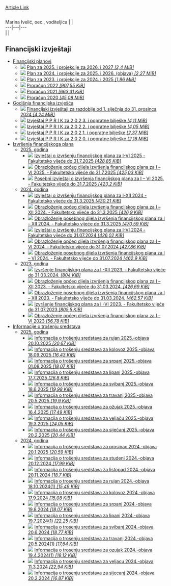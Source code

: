 [Article Link](https://www.fhs.hr/dekanat/sluzba_za_racunovodstvo_i_financije)

## 
Marina Ivelić, oec., voditeljica |  |   
---|---|---  
|  |   
  

## Financijski izvještaji
  * [ Financijski planovi ](https://www.fhs.hr/dekanat/sluzba_za_racunovodstvo_i_financije)
    * ![](https://www.fhs.hr/_themes339/hrstud2024/default/icons_file/pdf32.png)
[ Plan za 2025. i projekcije za 2026. i 2027 _[2,4 MiB]_ ](https://www.fhs.hr/_download/repository/Plan%20za%202025.%20i%20projekcije%20za%202026.%20i%202027.pdf)
    * ![](https://www.fhs.hr/_themes339/hrstud2024/default/icons_file/pdf32.png)
[ Plan za 2024. i projekcije za 2025. i 2026. (objava) _[2,27 MiB]_ ](https://www.fhs.hr/_download/repository/Plan%20za%202024.%20i%20projekcije%20za%202025.%20i%202026.%20%28objava%29.pdf)
    * ![](https://www.fhs.hr/_themes339/hrstud2024/default/icons_file/pdf32.png)
[ Plan za 2023. i projekcije za 2024. i 2025 _[1,86 MiB]_ ](https://www.fhs.hr/_download/repository/Plan%20za%202023.%20i%20projekcije%20za%202024.%20i%202025.pdf)
    * ![](https://www.fhs.hr/_themes339/hrstud2024/default/icons_file/pdf32.png)
[ Proračun 2022 _[907,55 KiB]_ ](https://www.fhs.hr/_download/repository/Prora%C4%8Dun%202022.pdf)
    * ![](https://www.fhs.hr/_themes339/hrstud2024/default/icons_file/pdf32.png)
[ Proračun 2021 _[663,31 KiB]_ ](https://www.fhs.hr/_download/repository/Prora%C4%8Dun%202021.pdf)
    * ![](https://www.fhs.hr/_themes339/hrstud2024/default/icons_file/pdf32.png)
[ Proračun 2020 _[45,08 MiB]_ ](https://www.fhs.hr/_download/repository/Prora%C4%8Dun%202020.pdf)
  * [ Godišnja financijska izvješća ](https://www.fhs.hr/dekanat/sluzba_za_racunovodstvo_i_financije)
    * ![](https://www.fhs.hr/_themes339/hrstud2024/default/icons_file/pdf32.png)
[ Financijski izvještaji za razdoblje od 1. siječnja do 31. prosinca 2024 _[4,24 MiB]_ ](https://www.fhs.hr/_download/repository/Financijski%20izvje%C5%A1taji%20za%20razdoblje%20od%201.%20sije%C4%8Dnja%20do%2031.%20prosinca%202024.pdf)
    * ![](https://www.fhs.hr/_themes339/hrstud2024/default/icons_file/pdf32.png)
[ Izvještaj P P R I K za 2 0 2 3. i popratne bilješke _[4,11 MiB]_ ](https://www.fhs.hr/_download/repository/Financijski%20izvjestaji%20za%20razdoblje%20od%2001.%20sijecnja%20do%2031.%20prosinca%202023..pdf)
    * ![](https://www.fhs.hr/_themes339/hrstud2024/default/icons_file/pdf32.png)
[ Izvještaj P P R I K za 2 0 2 2. i popratne bilješke _[4,05 MiB]_ ](https://www.fhs.hr/_download/repository/Financijski_izvjestaji_za_razdoblje_od_01._sijecnja_do_31._prosinca_2022.pdf)
    * ![](https://www.fhs.hr/_themes339/hrstud2024/default/icons_file/pdf32.png)
[ Izvještaj P P R I K za 2 0 2 1. i popratne bilješke _[2,37 MiB]_ ](https://www.fhs.hr/_download/repository/Izvjestaj_P_P_R_I_K_za_2_0_2_1.pdf)
    * ![](https://www.fhs.hr/_themes339/hrstud2024/default/icons_file/pdf32.png)
[ Izvještaj P P R I K za 2 0 2 0. i popratne bilješke _[2,16 MiB]_ ](https://www.fhs.hr/_download/repository/Izvjestaj_P_P_R_I_K_za_2_0_2_0.pdf)
  * [ Izvršenja financijskoga plana ](https://www.fhs.hr/dekanat/sluzba_za_racunovodstvo_i_financije)
    * [ 2025. godina ](https://www.fhs.hr/dekanat/sluzba_za_racunovodstvo_i_financije)
      * ![](https://www.fhs.hr/_themes339/hrstud2024/default/icons_file/unknown32.png)
[ Izvještaj o izvršenju financijskog plana za I-VI 2025 - Fakultetsko vijeće do 31.7.2025 _[428,85 KiB]_ ](https://www.fhs.hr/_download/repository/Izvje%C5%A1taj%20o%20izvr%C5%A1enju%20financijskog%20plana%20za%20I-VI%202025%20-%20Fakultetsko%20vije%C4%87e%20do%2031.7.2025.xlsx)
      * ![](https://www.fhs.hr/_themes339/hrstud2024/default/icons_file/unknown32.png)
[ Obrazloženje općeg dijela izvršenja financijskog plana za I – VI 2025. - Fakultetsko vijeće do 31.7.2025 _[425,03 KiB]_ ](https://www.fhs.hr/_download/repository/Obrazlo%C5%BEenje%20op%C4%87eg%20dijela%20izvr%C5%A1enja%20financijskog%20plana%20za%20I%20%E2%80%93%20VI%202025.%20-%20Fakultetsko%20vije%C4%87e%20do%2031.7.2025.docx)
      * ![](https://www.fhs.hr/_themes339/hrstud2024/default/icons_file/unknown32.png)
[ Posebni izvještaj o izvršenja financijskog plana za I – VI 2025. - Fakultetsko vijeće do 31.7.2025 _[423,2 KiB]_ ](https://www.fhs.hr/_download/repository/Posebni%20izvje%C5%A1taj%20o%20izvr%C5%A1enja%20financijskog%20plana%20za%20I%20%E2%80%93%20VI%202025.%20-%20Fakultetsko%20vije%C4%87e%20do%2031.7.2025.docx)
    * [ 2024. godina ](https://www.fhs.hr/dekanat/sluzba_za_racunovodstvo_i_financije)
      * ![](https://www.fhs.hr/_themes339/hrstud2024/default/icons_file/unknown32.png)
[ Izvještaj o izvršenju financijskog plana za I-XII 2024 - Fakultetsko vijeće do 31.3.2025 _[430,21 KiB]_ ](https://www.fhs.hr/_download/repository/Izvje%C5%A1taj%20o%20izvr%C5%A1enju%20financijskog%20plana%20za%20I-XII%202024%20-%20Fakultetsko%20vije%C4%87e%20do%2031.3.2025.xlsx)
      * ![](https://www.fhs.hr/_themes339/hrstud2024/default/icons_file/unknown32.png)
[ Obrazloženje općeg dijela izvršenja financijskog plana za I – XII 2024. - Fakultetsko vijeće do 31.3.2025 _[426,9 KiB]_ ](https://www.fhs.hr/_download/repository/Obrazlo%C5%BEenje%20op%C4%87eg%20dijela%20izvr%C5%A1enja%20financijskog%20plana%20za%20I%20%E2%80%93%20XII%202024.%20-%20Fakultetsko%20vije%C4%87e%20do%2031.3.2025.docx)
      * ![](https://www.fhs.hr/_themes339/hrstud2024/default/icons_file/unknown32.png)
[ Obrazloženje posebnog dijela izvršenja financijskog plana za I – XII 2024. - Fakultetsko vijeće do 31.3.2025 _[470,59 KiB]_ ](https://www.fhs.hr/_download/repository/Obrazlo%C5%BEenje%20posebnog%20dijela%20izvr%C5%A1enja%20financijskog%20plana%20za%20I%20%E2%80%93%20XII%202024.%20-%20Fakultetsko%20vije%C4%87e%20do%2031.3.2025.docx)
      * ![](https://www.fhs.hr/_themes339/hrstud2024/default/icons_file/unknown32.png)
[ Izvještaj o izvršenju financijskog plana za I-VI 2024 - Fakultetsko vijeće do 31.07.2024 _[426,02 KiB]_ ](https://www.fhs.hr/_download/repository/Izvje%C5%A1taja%20o%20izvr%C5%A1enju%20financijskog%20plana%20za%20I-VI%202024%20-%20Fakultetsko%20vije%C4%87e%20do%2031.07.2024.xlsx)
      * ![](https://www.fhs.hr/_themes339/hrstud2024/default/icons_file/unknown32.png)
[ Obrazloženje općeg dijela izvršenja financijskog plana za I – VI 2024. - Fakultetsko vijeće do 31.07.2024 _[427,86 KiB]_ ](https://www.fhs.hr/_download/repository/Obrazlo%C5%BEenje%20op%C4%87eg%20dijela%20izvr%C5%A1enja%20financijskog%20plana%20za%20I%20%E2%80%93%20VI%202024.%20-%20Fakultetsko%20vije%C4%87e%20do%2031.07.2024.docx)
      * ![](https://www.fhs.hr/_themes339/hrstud2024/default/icons_file/unknown32.png)
[ Obrazloženje posebnog dijela izvršenja financijskog plana za I – VI 2024. - Fakultetsko vijeće do 31.07.2024 _[462,9 KiB]_ ](https://www.fhs.hr/_download/repository/Obrazlo%C5%BEenje%20posebnog%20dijela%20izvr%C5%A1enja%20financijskog%20plana%20za%20I%20%E2%80%93%20VI%202024.%20-%20Fakultetsko%20vije%C4%87e%20do%2031.07.2024.docx)
    * [ 2023. godina ](https://www.fhs.hr/dekanat/sluzba_za_racunovodstvo_i_financije)
      * ![](https://www.fhs.hr/_themes339/hrstud2024/default/icons_file/xls32.png)
[ Izvršenje financijskog plana za I -XII 2023. - Fakultetsko vijeće do 31.03.2024. _[804 KiB]_ ](https://www.fhs.hr/_download/repository/Izvr%C5%A1enje%20financijskog%20plana%20za%20I%20-XII%202023.%20-%20Fakultetsko%20vije%C4%87e%20do%2031.03.2024..xls)
      * ![](https://www.fhs.hr/_themes339/hrstud2024/default/icons_file/unknown32.png)
[ Obrazloženje općeg dijela izvršenja financijskog plana za I – XII 2023. - Fakultetsko vijeće do 31.03.2024. _[426,69 KiB]_ ](https://www.fhs.hr/_download/repository/Obrazlo%C5%BEenje%20op%C4%87eg%20dijela%20izvr%C5%A1enja%20financijskog%20plana%20za%20I%20%E2%80%93%20XII%202023.%20-%20Fakultetsko%20vije%C4%87e%20do%2031.03.2024..docx)
      * ![](https://www.fhs.hr/_themes339/hrstud2024/default/icons_file/unknown32.png)
[ Obrazloženje posebnog dijela izvršenja financijskog plana za I – XII 2023. - Fakultetsko vijeće do 31.03.2024. _[462,57 KiB]_ ](https://www.fhs.hr/_download/repository/Obrazlo%C5%BEenje%20posebnog%20dijela%20izvr%C5%A1enja%20financijskog%20plana%20za%20I%20%E2%80%93%20XII%202023.%20-%20Fakultetsko%20vije%C4%87e%20do%2031.03.2024..docx)
      * ![](https://www.fhs.hr/_themes339/hrstud2024/default/icons_file/xls32.png)
[ Izvršenje financijskog plana za I -VI 2023. - Fakultetsko vijeće do 31.07.2023 _[805,5 KiB]_ ](https://www.fhs.hr/_download/repository/Izvr%C5%A1enje%20financijskog%20plana%20za%20I%20-VI%202023.%20-%20Fakultetsko%20vije%C4%87e%20do%2031.07.2023.xls)
      * ![](https://www.fhs.hr/_themes339/hrstud2024/default/icons_file/unknown32.png)
[ Obrazloženje općeg dijela izvršenja financijskog plana za I – VI 2023 _[56,78 KiB]_ ](https://www.fhs.hr/_download/repository/Obrazlo%C5%BEenje%20op%C4%87eg%20dijela%20izvr%C5%A1enja%20financijskog%20plana%20za%20I%20%E2%80%93%20VI%202023.docx)
  * [ Informacije o trošenju sredstava ](https://www.fhs.hr/dekanat/sluzba_za_racunovodstvo_i_financije)
    * [ 2025. godina ](https://www.fhs.hr/dekanat/sluzba_za_racunovodstvo_i_financije)
      * ![](https://www.fhs.hr/_themes339/hrstud2024/default/icons_file/unknown32.png)
[ Informacija o trošenju sredstava za rujan 2025.-objava 20.10.2025 _[20,67 KiB]_ ](https://www.fhs.hr/_download/repository/Informacija%20o%20tro%C5%A1enju%20sredstava%20za%20rujan%202025.-objava%2020.10.2025.xlsx)
      * ![](https://www.fhs.hr/_themes339/hrstud2024/default/icons_file/unknown32.png)
[ Informacija o trošenju sredstava za kolovoz 2025.-objava 18.09.2025 _[16,43 KiB]_ ](https://www.fhs.hr/_download/repository/Informacija%20o%20tro%C5%A1enju%20sredstava%20za%20kolovoz%202025.-objava%2018.09.2025.xlsx)
      * ![](https://www.fhs.hr/_themes339/hrstud2024/default/icons_file/unknown32.png)
[ Informacija o trošenju sredstava za srpanj 2025.-objava 01.08.2025 _[18,07 KiB]_ ](https://www.fhs.hr/_download/repository/Informacija%20o%20tro%C5%A1enju%20sredstava%20za%20srpanj%202025.-objava%2001.08.2025.xlsx)
      * ![](https://www.fhs.hr/_themes339/hrstud2024/default/icons_file/unknown32.png)
[ Informacija o trošenju sredstava za lipanj 2025.-objava 17.7.2025 _[26,8 KiB]_ ](https://www.fhs.hr/_download/repository/Informacija%20o%20tro%C5%A1enju%20sredstava%20za%20lipanj%202025.-objava%2017.7.2025.xlsx)
      * ![](https://www.fhs.hr/_themes339/hrstud2024/default/icons_file/unknown32.png)
[ Informacija o trošenju sredstava za svibanj 2025.-objava 18.6.2025 _[19,98 KiB]_ ](https://www.fhs.hr/_download/repository/Informacija%20o%20tro%C5%A1enju%20sredstava%20za%20svibanj%202025.-objava%2018.6.2025.xlsx)
      * ![](https://www.fhs.hr/_themes339/hrstud2024/default/icons_file/unknown32.png)
[ Informacija o trošenju sredstava za travanj 2025.-objava 20.5.2025 _[19,9 KiB]_ ](https://www.fhs.hr/_download/repository/Informacija%20o%20tro%C5%A1enju%20sredstava%20za%20travanj%202025.-objava%2020.5.2025.xlsx)
      * ![](https://www.fhs.hr/_themes339/hrstud2024/default/icons_file/unknown32.png)
[ Informacija o trošenju sredstava za ožujak 2025.-objava 16.4.2025 _[17,49 KiB]_ ](https://www.fhs.hr/_download/repository/Informacija%20o%20tro%C5%A1enju%20sredstava%20za%20o%C5%BEujak%202025.-objava%2016.4.2025.xlsx)
      * ![](https://www.fhs.hr/_themes339/hrstud2024/default/icons_file/unknown32.png)
[ Informacija o trošenju sredstava za veljaču 2025.-objava 19.3.2025 _[24,05 KiB]_ ](https://www.fhs.hr/_download/repository/Informacija%20o%20tro%C5%A1enju%20sredstava%20za%20velja%C4%8Du%202025.-objava%2019.3.2025.xlsx)
      * ![](https://www.fhs.hr/_themes339/hrstud2024/default/icons_file/unknown32.png)
[ Informacija o trošenju sredstava za siječanj 2025.-objava 20.2.2025 _[20,44 KiB]_ ](https://www.fhs.hr/_download/repository/Informacija%20o%20tro%C5%A1enju%20sredstava%20za%20sije%C4%8Danj%202025.-objava%2020.2.2025.xlsx)
    * [ 2024. godina ](https://www.fhs.hr/dekanat/sluzba_za_racunovodstvo_i_financije)
      * ![](https://www.fhs.hr/_themes339/hrstud2024/default/icons_file/unknown32.png)
[ Informacija o trošenju sredstava za prosinac 2024.-objava 20.1.2025 _[20,59 KiB]_ ](https://www.fhs.hr/_download/repository/Informacija%20o%20tro%C5%A1enju%20sredstava%20za%20prosinac%202024.-objava%2020.1.2025.xlsx)
      * ![](https://www.fhs.hr/_themes339/hrstud2024/default/icons_file/unknown32.png)
[ Informacija o trošenju sredstava za studeni 2024.-objava 20.12.2024 _[17,99 KiB]_ ](https://www.fhs.hr/_download/repository/Informacija%20o%20tro%C5%A1enju%20sredstava%20za%20studeni%202024.-objava%2020.12.2024.xlsx)
      * ![](https://www.fhs.hr/_themes339/hrstud2024/default/icons_file/unknown32.png)
[ Informacija o trošenju sredstava za listopad 2024.-objava 20.11.2024 _[18,7 KiB]_ ](https://www.fhs.hr/_download/repository/Informacija%20o%20tro%C5%A1enju%20sredstava%20za%20listopad%202024.-objava%2020.11.2024.xlsx)
      * ![](https://www.fhs.hr/_themes339/hrstud2024/default/icons_file/unknown32.png)
[ Informacija o trosenju sredstava za rujan 2024.-objava 18.10.2024(1) _[15,49 KiB]_ ](https://www.fhs.hr/_download/repository/Informacija%20o%20trosenju%20sredstava%20za%20rujan%202024.-objava%2018.10.2024%281%29.xlsx)
      * ![](https://www.fhs.hr/_themes339/hrstud2024/default/icons_file/unknown32.png)
[ Informacija o trosenju sredstava za kolovoz 2024.-objava 17.9.2024 _[15,08 KiB]_ ](https://www.fhs.hr/_download/repository/Informacija%20o%20trosenju%20sredstava%20za%20kolovoz%202024.-objava%2017.9.2024.xlsx)
      * ![](https://www.fhs.hr/_themes339/hrstud2024/default/icons_file/unknown32.png)
[ Informacija o trosenju sredstava za srpanj 2024.-objava 19.8.2024 _[18,07 KiB]_ ](https://www.fhs.hr/_download/repository/Informacija%20o%20trosenju%20sredstava%20za%20srpanj%202024.-objava%2019.8.2024.xlsx)
      * ![](https://www.fhs.hr/_themes339/hrstud2024/default/icons_file/unknown32.png)
[ Informacija o trosenju sredstava za lipanj 2024.-objava 19.7.2024(1) _[22,25 KiB]_ ](https://www.fhs.hr/_download/repository/Informacija%20o%20trosenju%20sredstava%20za%20lipanj%202024.-objava%2019.7.2024%281%29.xlsx)
      * ![](https://www.fhs.hr/_themes339/hrstud2024/default/icons_file/unknown32.png)
[ Informacija o trosenju sredstava za svibanj 2024.-objava 20.6.2024 _[18,77 KiB]_ ](https://www.fhs.hr/_download/repository/Informacija%20o%20trosenju%20sredstava%20za%20svibanj%202024.-objava%2020.6.2024.xlsx)
      * ![](https://www.fhs.hr/_themes339/hrstud2024/default/icons_file/unknown32.png)
[ Informacija o trosenju sredstava za travanj 2024.-objava 20.5.2024(1) _[17,64 KiB]_ ](https://www.fhs.hr/_download/repository/Informacija%20o%20trosenju%20sredstava%20za%20travanj%202024.-objava%2020.5.2024%281%29.xlsx)
      * ![](https://www.fhs.hr/_themes339/hrstud2024/default/icons_file/unknown32.png)
[ Informacija o trosenju sredstava za ozujak 2024.-objava 19.4.2024(1) _[18,12 KiB]_ ](https://www.fhs.hr/_download/repository/Informacija%20o%20trosenju%20sredstava%20za%20ozujak%202024.-objava%2019.4.2024%281%29.xlsx)
      * ![](https://www.fhs.hr/_themes339/hrstud2024/default/icons_file/unknown32.png)
[ Informacija o trosenju sredstava za veljacu 2024.-objava 11.3.2024 _[22,94 KiB]_ ](https://www.fhs.hr/_download/repository/Informacija%20o%20trosenju%20sredstava%20za%20veljacu%202024.-objava%2011.3.2024.xlsx)
      * ![](https://www.fhs.hr/_themes339/hrstud2024/default/icons_file/unknown32.png)
[ Informacija o trosenju sredstava za sijecanj 2024.-objava 20.2.2024 _[16,87 KiB]_ ](https://www.fhs.hr/_download/repository/Informacija%20o%20trosenju%20sredstava%20za%20sijecanj%202024.-objava%2020.2.2024.xlsx)


